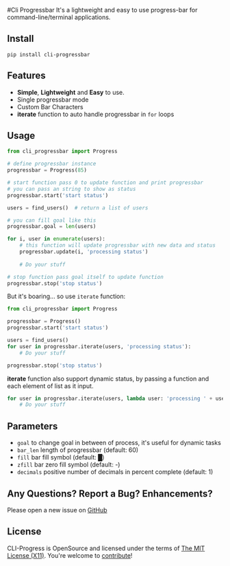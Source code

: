 #Cli Progressbar
It's a lightweight and easy to use progress-bar for command-line/terminal applications.

## Install
`pip install cli-progressbar`

## Features
* **Simple**, **Lightweight** and **Easy** to use.
* Single progressbar mode
* Custom Bar Characters
* **iterate** function to auto handle progressbar in `for` loops

## Usage

```python
from cli_progressbar import Progress

# define progressbar instance
progressbar = Progress(85)

# start function pass 0 to update function and print progressbar
# you can pass an string to show as status 
progressbar.start('start status')

users = find_users()  # return a list of users

# you can fill goal like this
progressbar.goal = len(users)

for i, user in enumerate(users):
    # this function will update progressbar with new data and status
    progressbar.update(i, 'processing status')
    
    # Do your stuff

# stop function pass goal itself to update function
progressbar.stop('stop status')
```

But it's boaring... so use `iterate` function:
```python
from cli_progressbar import Progress

progressbar = Progress()
progressbar.start('start status')

users = find_users()
for user in progressbar.iterate(users, 'processing status'):
    # Do your stuff

progressbar.stop('stop status')
```

**iterate** function also support dynamic status, by passing a function and each element of list as it input.
```python
for user in progressbar.iterate(users, lambda user: 'processing ' + user):
    # Do your stuff
```

## Parameters
* `goal` to change goal in between of process, it's useful for dynamic tasks
* `bar_len` length of progressbar (default: 60)
* `fill` bar fill symbol (default: █)
* `zfill` bar zero fill symbol (default: -)
* `decimals` positive number of decimals in percent complete  (default: 1)

## Any Questions? Report a Bug? Enhancements?
Please open a new issue on [GitHub](https://github.com/mrunderline/cli-progressbar/issues)

## License
CLI-Progress is OpenSource and licensed under the terms of [The MIT License (X11)](http://opensource.org/licenses/MIT). You're welcome to [contribute](https://github.com/mrunderline/cli-progressbar/blob/master/CONTRIBUTE.md)!

